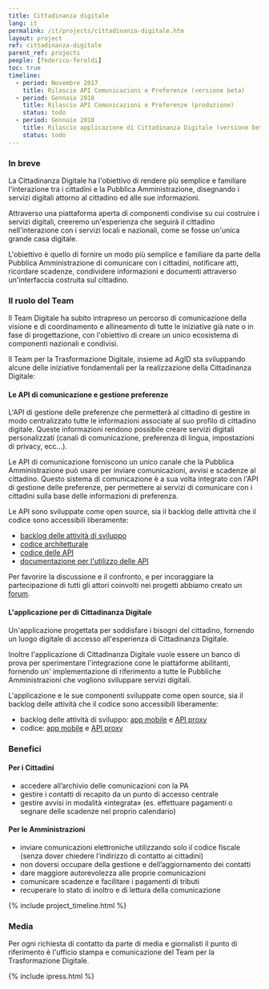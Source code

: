 ```yaml
---
title: Cittadinanza digitale
lang: it
permalink: /it/projects/cittadinanza-digitale.htm
layout: project
ref: cittadinanza-digitale
parent_ref: projects
people: [federico-feroldi]
toc: true
timeline:
  - period: Novembre 2017
    title: Rilascio API Comunicazioni e Preferenze (versione beta)
  - period: Gennaio 2018
    title: Rilascio API Comunicazioni e Preferenze (produzione)
    status: todo
  - period: Gennaio 2018
    title: Rilascio applicazione di Cittadinanza Digitale (versione beta)
    status: todo
---
```


### In breve

La Cittadinanza Digitale ha l'obiettivo di rendere più semplice e familiare
l'interazione tra i cittadini e la Pubblica Amministrazione, disegnando i
servizi digitali attorno al cittadino ed alle sue informazioni.

Attraverso una piattaforma aperta di componenti condivise su cui costruire i
servizi digitali, creeremo un'esperienza che seguirà il cittadino
nell'interazione con i servizi locali e nazionali, come se fosse un'unica
grande casa digitale.

L'obiettivo è quello di fornire un modo più semplice e familiare da parte della
Pubblica Amministrazione di comunicare con i cittadini, notificare atti,
ricordare scadenze, condividere informazioni e documenti attraverso
un'interfaccia costruita sul cittadino.

### Il ruolo del Team

Il Team Digitale ha subito intrapreso un percorso di comunicazione della
visione e di coordinamento e allineamento di tutte le iniziative già nate o in
fase di progettazione, con l'obiettivo di creare un unico ecosistema di
componenti nazionali e condivisi.

Il Team per la Trasformazione Digitale, insieme ad AgID sta sviluppando alcune
delle iniziative fondamentali per la realizzazione della Cittadinanza Digitale:

#### Le API di comunicazione e gestione preferenze

L'API di gestione delle preferenze che permetterà al cittadino di gestire in
modo centralizzato tutte le informazioni associate al suo profilo di cittadino
digitale. Queste informazioni rendono possibile creare servizi digitali
personalizzati (canali di comunicazione, preferenza di lingua, impostazioni di
privacy, ecc…).

Le API di comunicazione forniscono un unico canale che la Pubblica
Amministrazione può usare per inviare comunicazioni, avvisi e scadenze al
cittadino. Questo sistema di comunicazione è a sua volta integrato con l'API
di gestione delle preferenze, per permettere ai servizi di comunicare con i
cittadini sulla base delle informazioni di preferenza.

Le API sono sviluppate come open source, sia il backlog delle attività che il
codice sono accessibili liberamente:

*   [backlog delle attività di sviluppo](https://www.pivotaltracker.com/n/projects/2088623)
*   [codice architetturale](https://github.com/teamdigitale/digital-citizenship)
*   [codice delle API](https://github.com/teamdigitale/digital-citizenship-functions)
*   [documentazione per l'utilizzo delle API](https://teamdigitale.github.io/digital-citizenship/)

Per favorire la discussione e il confronto, e per incoraggiare la partecipazione
di tutti gli attori coinvolti nei progetti abbiamo creato un [forum](https://forum.italia.it/c/piano-triennale/piattaforme-abilitanti).

#### L'applicazione per di Cittadinanza Digitale

Un'applicazione progettata per soddisfare i bisogni del cittadino, fornendo un
luogo digitale di accesso all'esperienza di Cittadinanza Digitale.

Inoltre l'applicazione di Cittadinanza Digitale vuole essere un banco di prova
per sperimentare l'integrazione cone le piattaforme abilitanti, fornendo un'
implementazione di riferimento a tutte le Pubbliche Amministrazioni che vogliono
sviluppare servizi digitali.

L'applicazione e le sue componenti sviluppate come open source, sia il backlog
delle attività che il codice sono accessibili liberamente:

*   backlog delle attività di sviluppo: [app mobile](https://www.pivotaltracker.com/n/projects/2048617)
    e [API proxy](https://www.pivotaltracker.com/n/projects/2116794)
*   codice: [app mobile](https://github.com/teamdigitale/italia-app)
    e [API proxy](https://github.com/teamdigitale/italia-backend)

### Benefici

#### Per i Cittadini

*   accedere all’archivio delle comunicazioni con la PA
*   gestire i contatti di recapito da un punto di accesso centrale
*   gestire avvisi in modalità «integrata» (es. effettuare pagamenti o segnare
    delle scadenze nel proprio calendario)

#### Per le Amministrazioni

*   inviare comunicazioni elettroniche utilizzando solo il codice fiscale (senza
    dover chiedere l’indirizzo di contatto ai cittadini)
*   non doversi occupare della gestione e dell’aggiornamento dei contatti
*   dare maggiore autorevolezza alle proprie comunicazioni
*   comunicare scadenze e facilitare i pagamenti di tributi
*   recuperare lo stato di inoltro e di lettura della comunicazione

{% include project_timeline.html %}

### Media

Per ogni richiesta di contatto da parte di media e giornalisti il punto di
riferimento è l'ufficio stampa e comunicazione del Team per la Trasformazione
Digitale.

{% include ipress.html %}
<div id="content-ipress" data-key="01e87bed-f52e-4d6d-af32-c4ea59fd300a" data-lang="it" data-size="100" data-tag="5"></div>
<script type="text/javascript" src="/js/ipress.js"></script>
